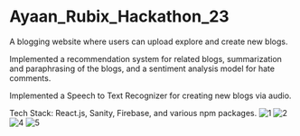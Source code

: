 # Ayaan_Rubix_Hackathon_23
A blogging website where users can upload explore and create new blogs.

Implemented a recommendation system for related blogs, summarization and paraphrasing of the blogs, and a sentiment analysis model for hate comments.

Implemented a Speech to Text Recognizer for creating new blogs via audio.

Tech Stack: React.js, Sanity, Firebase, and various npm packages.
![1](https://user-images.githubusercontent.com/77957630/218591168-edfb19fe-6b2f-4f1f-bf0d-6c3cc3cbfa6c.png)
![2](https://user-images.githubusercontent.com/77957630/218591867-ffce2b0c-41c4-4921-8425-677a20db2c11.png)
![4](https://user-images.githubusercontent.com/77957630/218592051-dd0baa50-88b2-4b04-83aa-3db645558744.png)
![5](https://user-images.githubusercontent.com/77957630/218592159-acfabb36-1457-4d3b-b4f4-193a66591415.png)
